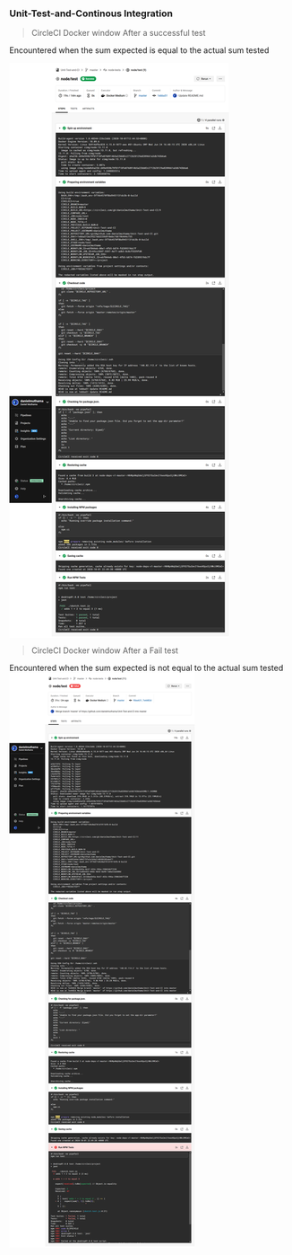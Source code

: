 ### Unit-Test-and-Continous Integration
> CircleCI Docker window After a successful test

Encountered when the sum expected is equal to the actual sum tested

<img align="center" alt="" width="" src="https://raw.githubusercontent.com/danielmuthama/Unit-Test-and-CI/master/Screenshot_2020-10-01%20node%20test%20(9)%20-%20danielmuthama%20Unit-Test-and-CI(1).png" />

> CircleCI Docker window After a Fail test

Encountered when the sum expected is not equal to the actual sum tested
<img align="center" alt="" width="" src="https://raw.githubusercontent.com/danielmuthama/Unit-Test-and-CI/master/Screenshot_2020-10-01%20node%20test%20(11)%20-%20danielmuthama%20Unit-Test-and-CI(1).png" />
